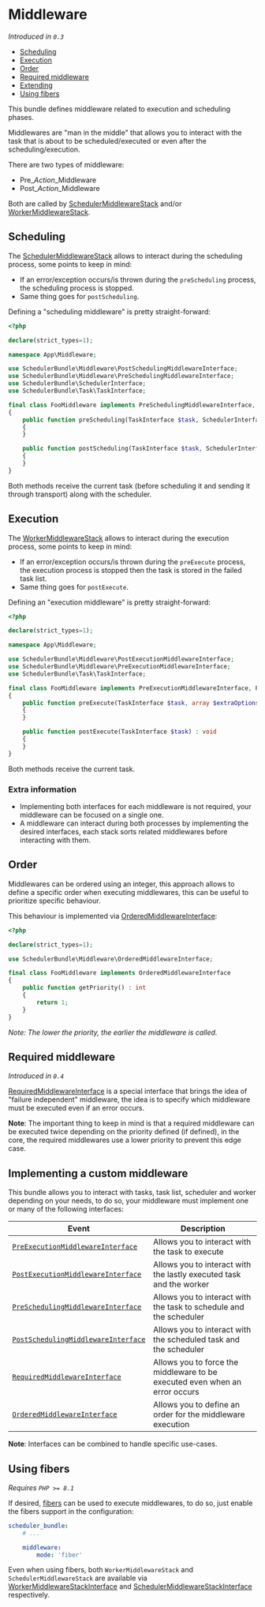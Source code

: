 # Middleware

_Introduced in `0.3`_

- [Scheduling](#Scheduling)
- [Execution](#Execution)
- [Order](#Order)
- [Required middleware](#required-middleware)
- [Extending](#implementing-a-custom-middleware)
- [Using fibers](#using-fibers)

This bundle defines middleware related to execution and scheduling phases.

Middlewares are "man in the middle" that allows you to interact with the task
that is about to be scheduled/executed or even after the scheduling/execution.

There are two types of middleware:

- Pre_*Action*_Middleware
- Post_*Action*_Middleware

Both are called by [SchedulerMiddlewareStack](../src/Middleware/SchedulerMiddlewareStack.php) and/or
[WorkerMiddlewareStack](../src/Middleware/WorkerMiddlewareStack.php).


## Scheduling

The [SchedulerMiddlewareStack](../src/Middleware/SchedulerMiddlewareStack.php) allows to interact
during the scheduling process, some points to keep in mind:

- If an error/exception occurs/is thrown during the `preScheduling` process, the scheduling process is stopped.
- Same thing goes for `postScheduling`.

Defining a "scheduling middleware" is pretty straight-forward:

```php
<?php

declare(strict_types=1);

namespace App\Middleware;

use SchedulerBundle\Middleware\PostSchedulingMiddlewareInterface;
use SchedulerBundle\Middleware\PreSchedulingMiddlewareInterface;
use SchedulerBundle\SchedulerInterface;
use SchedulerBundle\Task\TaskInterface;

final class FooMiddleware implements PreSchedulingMiddlewareInterface, PostSchedulingMiddlewareInterface
{
    public function preScheduling(TaskInterface $task, SchedulerInterface $scheduler) : void
    {
    }

    public function postScheduling(TaskInterface $task, SchedulerInterface $scheduler) : void
    {
    }
}
```

Both methods receive the current task (before scheduling it and sending it through transport) along with the scheduler.

## Execution

The [WorkerMiddlewareStack](../src/Middleware/WorkerMiddlewareStack.php) allows to interact
during the execution process, some points to keep in mind:

- If an error/exception occurs/is thrown during the `preExecute` process, 
  the execution process is stopped then the task is stored in the failed task list.
- Same thing goes for `postExecute`.

Defining an "execution middleware" is pretty straight-forward:

```php
<?php

declare(strict_types=1);

namespace App\Middleware;

use SchedulerBundle\Middleware\PostExecutionMiddlewareInterface;
use SchedulerBundle\Middleware\PreExecutionMiddlewareInterface;
use SchedulerBundle\Task\TaskInterface;

final class FooMiddleware implements PreExecutionMiddlewareInterface, PostExecutionMiddlewareInterface
{
    public function preExecute(TaskInterface $task, array $extraOptions = []): void
    {
    }

    public function postExecute(TaskInterface $task) : void
    {
    }
}
```

Both methods receive the current task.

### Extra information

- Implementing both interfaces for each middleware is not required, your middleware can be focused on a single one.
- A middleware can interact during both processes by implementing the desired interfaces, 
  each stack sorts related middlewares before interacting with them.

## Order

Middlewares can be ordered using an integer, this approach allows to define a specific order
when executing middlewares, this can be useful to prioritize specific behaviour.

This behaviour is implemented via [OrderedMiddlewareInterface](../src/Middleware/OrderedMiddlewareInterface.php):

```php
<?php

declare(strict_types=1);

use SchedulerBundle\Middleware\OrderedMiddlewareInterface;

final class FooMiddleware implements OrderedMiddlewareInterface
{
    public function getPriority() : int
    {
        return 1;
    }
}
```

_Note: The lower the priority, the earlier the middleware is called._

## Required middleware

_Introduced in `0.4`_

[RequiredMiddlewareInterface](../src/Middleware/RequiredMiddlewareInterface.php) is a special interface
that brings the idea of "failure independent" middleware, the idea is to specify which middleware must be 
executed even if an error occurs.

**Note**: The important thing to keep in mind is that a required middleware can be executed twice 
depending on the priority defined (if defined), in the core, 
the required middlewares use a lower priority to prevent this edge case.

## Implementing a custom middleware

This bundle allows you to interact with tasks, task list, scheduler and worker
depending on your needs, to do so, your middleware must implement one or many of the following interfaces:

| Event                                                                                          | Description                                                                 |
| -----------------------------------------------------------------------------------------------| ----------------------------------------------------------------------------|
| [`PreExecutionMiddlewareInterface`](../src/Middleware/PreExecutionMiddlewareInterface.php)     | Allows you to interact with the task to execute                             |
| [`PostExecutionMiddlewareInterface`](../src/Middleware/PostExecutionMiddlewareInterface.php)   | Allows you to interact with the lastly executed task and the worker         |
| [`PreSchedulingMiddlewareInterface`](../src/Middleware/PreSchedulingMiddlewareInterface.php)   | Allows you to interact with the task to schedule and the scheduler          |
| [`PostSchedulingMiddlewareInterface`](../src/Middleware/PostSchedulingMiddlewareInterface.php) | Allows you to interact with the scheduled task and the scheduler            |
| [`RequiredMiddlewareInterface`](../src/Middleware/RequiredMiddlewareInterface.php)             | Allows you to force the middleware to be executed even when an error occurs |
| [`OrderedMiddlewareInterface`](../src/Middleware/OrderedMiddlewareInterface.php)               | Allows you to define an order for the middleware execution                  |

**Note**: Interfaces can be combined to handle specific use-cases.

## Using fibers

_Requires `PHP >= 8.1`_

If desired, [fibers](https://www.php.net/manual/en/language.fibers.php) can be used to execute middlewares, to do so, just enable the fibers support in the configuration:

```yaml
scheduler_bundle:
    # ...

    middleware:
        mode: 'fiber'
```

Even when using fibers, both `WorkerMiddlewareStack` and `SchedulerMiddlewareStack` are available via [WorkerMiddlewareStackInterface](../src/Middleware/WorkerMiddlewareStackInterface.php)
and [SchedulerMiddlewareStackInterface](../src/Middleware/SchedulerMiddlewareStackInterface.php) respectively.
